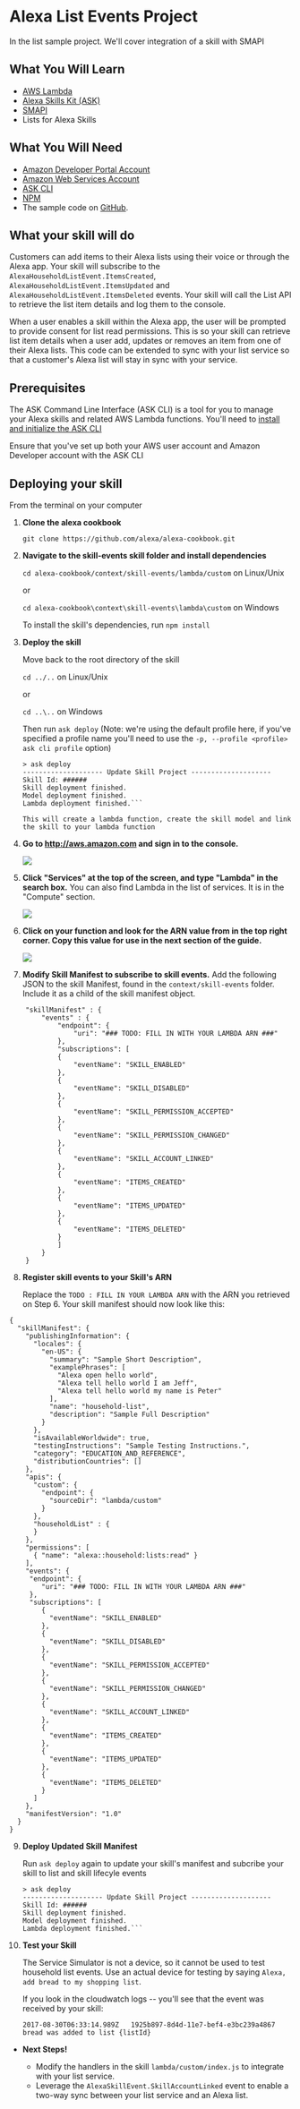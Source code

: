 # Alexa List Events Project

In the list sample project. We'll cover integration of a skill with SMAPI

## What You Will Learn
*  [AWS Lambda](http://aws.amazon.com/lambda)
*  [Alexa Skills Kit (ASK)](https://developer.amazon.com/alexa-skills-kit)
*  [SMAPI](https://developer.amazon.com/public/solutions/alexa/alexa-skills-kit/docs/ask-cli-intro)
*  Lists for Alexa Skills

## What You Will Need
*  [Amazon Developer Portal Account](http://developer.amazon.com)
*  [Amazon Web Services Account](http://aws.amazon.com/)
*  [ASK CLI](https://developer.amazon.com/public/solutions/alexa/alexa-skills-kit/docs/quick-start-alexa-skills-kit-command-line-interface)
*  [NPM](https://www.npmjs.com/get-npm)
*  The sample code on [GitHub](https://github.com/Alexa/alexa-cookbook/context/skill-events).

## What your skill will do
Customers can add items to their Alexa lists using their voice or through the Alexa app. Your skill will subscribe to the `AlexaHouseholdListEvent.ItemsCreated`, `AlexaHouseholdListEvent.ItemsUpdated` and `AlexaHouseholdListEvent.ItemsDeleted` events. Your skill will call the List API to retrieve the list item details and log them to the console.

When a user enables a skill within the Alexa app, the user will be prompted to provide consent for list read permissions. This is so your skill can retrieve list item details when a user add, updates or removes an item from one of their Alexa lists. This code can be extended to sync with your list service so that a customer's Alexa list will stay in sync with your service.

## Prerequisites

The ASK Command Line Interface (ASK CLI) is a tool for you to manage your Alexa skills and related AWS Lambda functions.  You'll need to [install and initialize the ASK CLI](https://developer.amazon.com/public/solutions/alexa/alexa-skills-kit/docs/command-line-usage-instructions)

Ensure that you've set up both your AWS user account and Amazon Developer account with the ASK CLI

## Deploying your skill

From the terminal on your computer

1. **Clone the alexa cookbook**

    `git clone https://github.com/alexa/alexa-cookbook.git`

2. **Navigate to the skill-events skill folder and install dependencies**

    `cd alexa-cookbook/context/skill-events/lambda/custom` on Linux/Unix

    or

    `cd alexa-cookbook\context\skill-events\lambda\custom` on Windows

    To install the skill's dependencies, run `npm install`

3. **Deploy the skill**

    Move back to the root directory of the skill

    `cd ../..` on Linux/Unix

    or

    `cd ..\..` on Windows

    Then run `ask deploy` (Note: we're using the default profile here, if you've specified a profile name you'll need to use the `-p, --profile <profile>  ask cli profile` option)

    ```
    > ask deploy
    -------------------- Update Skill Project --------------------
    Skill Id: ######
    Skill deployment finished.
    Model deployment finished.
    Lambda deployment finished.```

    This will create a lambda function, create the skill model and link the skill to your lambda function

4.  **Go to http://aws.amazon.com and sign in to the console.**

    <a href="https://console.aws.amazon.com/console/home" target="_new"><img src="https://m.media-amazon.com/images/G/01/mobile-apps/dex/alexa/alexa-skills-kit/tutorials/general/2-1-sign-in-to-the-console._TTH_.png" /></a>

5.  **Click "Services" at the top of the screen, and type "Lambda" in the search box.**  You can also find Lambda in the list of services.  It is in the "Compute" section.

    <a href="https://console.aws.amazon.com/lambda/home" target="_new"><img src="https://m.media-amazon.com/images/G/01/mobile-apps/dex/alexa/alexa-skills-kit/tutorials/general/2-2-services-lambda._TTH_.png" /></a>

6. **Click on your function and look for the ARN value from in the top right corner. Copy this value for use in the next section of the guide.**

    <img src="https://m.media-amazon.com/images/G/01/mobile-apps/dex/alexa/alexa-skills-kit/tutorials/quiz-game/2-12-copy-ARN._TTH_.png" />

7. **Modify Skill Manifest to subscribe to skill events.** Add the following JSON to the skill Manifest, found in the `context/skill-events` folder. Include it as a child of the skill manifest object.

```
    "skillManifest" : {
        "events" : {
            "endpoint": {
                "uri": "### TODO: FILL IN WITH YOUR LAMBDA ARN ###"
            },
            "subscriptions": [
            {
                "eventName": "SKILL_ENABLED"
            },
            {
                "eventName": "SKILL_DISABLED"
            },
            {
                "eventName": "SKILL_PERMISSION_ACCEPTED"
            },
            {
                "eventName": "SKILL_PERMISSION_CHANGED"
            },
            {
                "eventName": "SKILL_ACCOUNT_LINKED"
            },
            {
                "eventName": "ITEMS_CREATED"
            },
            {
                "eventName": "ITEMS_UPDATED"
            },
            {
                "eventName": "ITEMS_DELETED"
            }
            ]
        }
    }
```


8. **Register skill events to your Skill's ARN**

   Replace the `TODO : FILL IN YOUR LAMBDA ARN` with the ARN you retrieved on Step 6. Your skill manifest should now look like this:
```
{
  "skillManifest": {
    "publishingInformation": {
      "locales": {
        "en-US": {
          "summary": "Sample Short Description",
          "examplePhrases": [
            "Alexa open hello world",
            "Alexa tell hello world I am Jeff",
            "Alexa tell hello world my name is Peter"
          ],
          "name": "household-list",
          "description": "Sample Full Description"
        }
      },
      "isAvailableWorldwide": true,
      "testingInstructions": "Sample Testing Instructions.",
      "category": "EDUCATION_AND_REFERENCE",
      "distributionCountries": []
    },
    "apis": {
      "custom": {
        "endpoint": {
          "sourceDir": "lambda/custom"
        }
      },
      "householdList" : {
      }
    },
    "permissions": [
      { "name": "alexa::household:lists:read" }
    ],
    "events": {
     "endpoint": {
        "uri": "### TODO: FILL IN WITH YOUR LAMBDA ARN ###"
     },
     "subscriptions": [
        {
          "eventName": "SKILL_ENABLED"
        },
        {
          "eventName": "SKILL_DISABLED"
        },
        {
          "eventName": "SKILL_PERMISSION_ACCEPTED"
        },
        {
          "eventName": "SKILL_PERMISSION_CHANGED"
        },
        {
          "eventName": "SKILL_ACCOUNT_LINKED"
        },
        {
          "eventName": "ITEMS_CREATED"
        },
        {
          "eventName": "ITEMS_UPDATED"
        },
        {
          "eventName": "ITEMS_DELETED"
        }
      ]
    },
    "manifestVersion": "1.0"
  }
}
```

9. **Deploy Updated Skill Manifest**

    Run `ask deploy` again to update your skill's manifest and subcribe your skill to list and skill lifecyle events

    ```
    > ask deploy
    -------------------- Update Skill Project --------------------
    Skill Id: ######
    Skill deployment finished.
    Model deployment finished.
    Lambda deployment finished.```

10. **Test your Skill**

    The Service Simulator is not a device, so it cannot be used to test household list events. Use an actual device for testing by saying
    `Alexa, add bread to my shopping list`.

    If you look in the cloudwatch logs -- you'll see that the event was received by your skill:

    `2017-08-30T06:33:14.989Z	1925b897-8d4d-11e7-bef4-e3bc239a4867	bread was added to list {listId}`

- **Next Steps!**

    - Modify the handlers in the skill `lambda/custom/index.js` to integrate with your list service.
    - Leverage the `AlexaSkillEvent.SkillAccountLinked` event to enable a two-way sync between your list service and an Alexa list.
